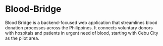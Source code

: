 # Blood-Bridge
Blood Bridge is a backend-focused web application that streamlines blood donation processes across the Philippines. It connects voluntary donors with hospitals and patients in urgent need of blood, starting with Cebu City as the pilot area.
